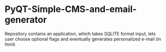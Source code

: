 # PyQT-Simple-CMS-and-email-generator
Repository contains an application, which takes SQLITE format input, lets user choose optional flags and eventually generates personalized e-mail (in html)
